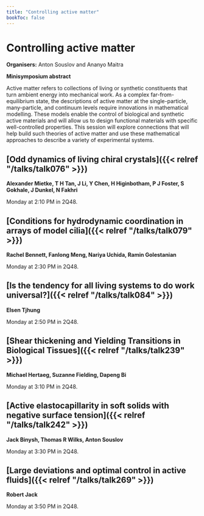 ```yaml
---
title: "Controlling active matter"
bookToc: false
---
```


# Controlling active matter

**Organisers:** Anton Souslov and Ananyo Maitra

**Minisymposium abstract**

Active matter refers to collections of living or synthetic constituents that turn ambient energy into mechanical work. As a complex far-from-equilibrium state, the descriptions of active matter at the single-particle, many-particle, and continuum levels require innovations in mathematical modelling. These models enable the control of biological and synthetic active materials and will allow us to design functional materials with specific well-controlled properties. This session will explore connections that will help build such theories of active matter and use these mathematical approaches to describe a variety of experimental systems.



## [Odd dynamics of living chiral crystals]({{< relref "/talks/talk076" >}})

**Alexander Mietke, T H Tan, J Li, Y Chen, H Higinbotham, P J Foster, S Gokhale, J Dunkel, N Fakhri**

Monday at 2:10 PM in 2Q48.


## [Conditions for hydrodynamic coordination in arrays of model cilia]({{< relref "/talks/talk079" >}})

**Rachel Bennett, Fanlong Meng, Nariya Uchida, Ramin Golestanian**

Monday at 2:30 PM in 2Q48.


## [Is the tendency for all living systems to do work universal?]({{< relref "/talks/talk084" >}})

**Elsen Tjhung**

Monday at 2:50 PM in 2Q48.


## [Shear thickening and Yielding Transitions in Biological Tissues]({{< relref "/talks/talk239" >}})

**Michael Hertaeg, Suzanne Fielding, Dapeng Bi**

Monday at 3:10 PM in 2Q48.


## [Active elastocapillarity in soft solids with negative surface tension]({{< relref "/talks/talk242" >}})

**Jack Binysh, Thomas R Wilks, Anton Souslov**

Monday at 3:30 PM in 2Q48.


## [Large deviations and optimal control in active fluids]({{< relref "/talks/talk269" >}})

**Robert Jack**

Monday at 3:50 PM in 2Q48.


